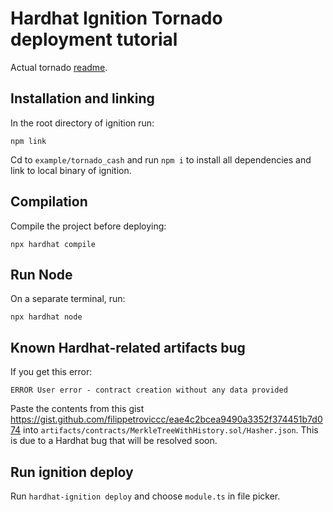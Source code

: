 # Hardhat Ignition Tornado deployment tutorial

Actual tornado [readme](./READMEE.md).

## Installation and linking

In the root directory of ignition run:

```
npm link
```

Cd to `example/tornado_cash` and run `npm i` to install all dependencies and link to local
binary of ignition.

## Compilation

Compile the project before deploying:

```
npx hardhat compile
```

## Run Node

On a separate terminal, run:

```
npx hardhat node
```

## Known Hardhat-related artifacts bug

If you get this error:
```
ERROR User error - contract creation without any data provided
```
Paste the contents from this gist https://gist.github.com/filippetroviccc/eae4c2bcea9490a3352f374451b7d074 into `artifacts/contracts/MerkleTreeWithHistory.sol/Hasher.json`.
This is due to a Hardhat bug that will be resolved soon.

## Run ignition deploy

Run `hardhat-ignition deploy` and choose `module.ts` in file picker.
